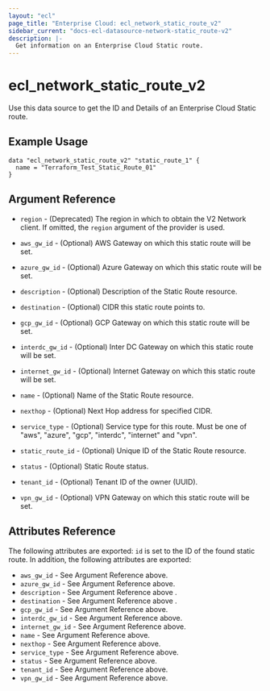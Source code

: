 ```yaml
---
layout: "ecl"
page_title: "Enterprise Cloud: ecl_network_static_route_v2"
sidebar_current: "docs-ecl-datasource-network-static_route-v2"
description: |-
  Get information on an Enterprise Cloud Static route.
---
```


# ecl\_network\_static\_route\_v2

Use this data source to get the ID and Details of an Enterprise Cloud Static route.

## Example Usage

```hcl
data "ecl_network_static_route_v2" "static_route_1" {
  name = "Terraform_Test_Static_Route_01"
}
```

## Argument Reference

* `region` - (Deprecated) The region in which to obtain the V2 Network client.
    If omitted, the `region` argument of the provider is used.

* `aws_gw_id` - (Optional) AWS Gateway on which this static route will be set.

* `azure_gw_id` - (Optional) Azure Gateway on which this static route will be set.

* `description` - (Optional) Description of the Static Route resource.

* `destination` - (Optional) CIDR this static route points to.

* `gcp_gw_id` - (Optional) GCP Gateway on which this static route will be set.

* `interdc_gw_id` - (Optional) Inter DC Gateway on which this static route will be set.

* `internet_gw_id` - (Optional) Internet Gateway on which this static route will be set.

* `name` - (Optional) Name of the Static Route resource.

* `nexthop` - (Optional) Next Hop address for specified CIDR.

* `service_type` - (Optional) Service type for this route. Must be one of "aws", "azure", "gcp", "interdc", "internet" and "vpn".

* `static_route_id` - (Optional) Unique ID of the Static Route resource.

* `status` - (Optional) Static Route status.

* `tenant_id` - (Optional) Tenant ID of the owner (UUID).

* `vpn_gw_id` - (Optional) VPN Gateway on which this static route will be set.


## Attributes Reference

The following attributes are exported:
`id` is set to the ID of the found static route. In addition, the following attributes are exported:

* `aws_gw_id` - See Argument Reference above.
* `azure_gw_id` - See Argument Reference above.
* `description` - See Argument Reference above .
* `destination` - See Argument Reference above .
* `gcp_gw_id` -  See Argument Reference above.
* `interdc_gw_id` -  See Argument Reference above.
* `internet_gw_id` -  See Argument Reference above.
* `name` -  See Argument Reference above.
* `nexthop` -  See Argument Reference above.
* `service_type` -  See Argument Reference above.
* `status` -  See Argument Reference above.
* `tenant_id` - See Argument Reference above.
* `vpn_gw_id` -  See Argument Reference above.